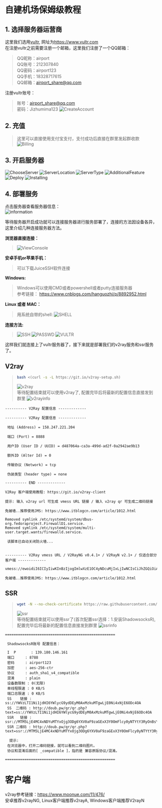 # 自建机场保姆级教程

## 1. 选择服务器运营商
这里我们选用[vultr](https://www.vultr.com "vultr"), 网址为<https://www.vultr.com><br>
在注册vultr之前需要注册一个邮箱，这里我们注册了一个QQ邮箱：
> QQ昵称：airport<br>
QQ账号：212307840<br>
QQ密码：airport123<br>
QQ手机：18328717615<br>
QQ邮箱：airport_share@qq.com<br>

注册vultr账号：
> 账号：airport_share@qq.com<br>
密码：Jizhumima123
![CreateAccount](./airport/create_account.png)

## 2. 充值
> 这里可以直接使用支付宝支付，支付成功后直接在群里发起群收款
![Billing](./airport/billing.png)


## 3. 开启服务器
![ChooseServer](./airport/server.png)
![ServerLocation](./airport/location.png)
![ServerType](./airport/type.png)
![AdditionalFeature](./airport/feature.png)
![Deploy](./airport/deploy.png)
![Installing](./airport/installing.png)

## 4. 部署服务
点击服务器查看服务器信息：<br>
![information](./airport/info.png)

等待服务器开启成功就可以连接服务器进行服务部署了，连接的方法因设备各异，这里介绍几种连接服务器方法。<br>

**浏览器直接连接：**
> ![ViewConsole](./airport/viewconsole.png)

**安卓手机or苹果手机：**
> 可以下载JuiceSSH软件连接

**Windows:**
> Windows可以使用CMD或者powershell或者putty连接服务器<br>
> 参考链接： <https://www.cnblogs.com/hanguozhi/p/8892952.html>

**Linux 或者 MAC：**
> 用系统自带的shell:
> ![SHELL](./airport/shell.png)

**连接方法:**
> ![SSH](./airport/ssh.png)
> ![PASSWD](./airport/passwd.png)
> ![VULTR](./airport/vultr.png)<br>

这样我们就连接上了vultr服务器了，接下来就是部署我们的v2ray服务和ssr服务了。

## V2ray
>```bash
>bash <(curl -s -L https://git.io/v2ray-setup.sh)
>```
> ![v2ray](./airport/v2ray.png)<br>
> 等待配置结束就可以使用v2ray了, 配置完毕后将最新的配置信息直接发到群里
> ![v2rayinfo](./airport/v2rayinfo.png)<br>
```
---------- V2Ray 配置信息 -------------

---------- V2Ray 配置信息 -------------

 地址 (Address) = 158.247.221.204

 端口 (Port) = 8888

 用户ID (User ID / UUID) = d487064a-ca3a-499d-ad2f-0a2942ae9b13

 额外ID (Alter Id) = 0

 传输协议 (Network) = tcp

 伪装类型 (header type) = none

---------- END -------------

V2Ray 客户端使用教程: https://git.io/v2ray-client

提示: 输入 v2ray url 可生成 vmess URL 链接 / 输入 v2ray qr 可生成二维码链接

免被墙..推荐使用JMS: https://www.itblogcn.com/article/1012.html

Removed symlink /etc/systemd/system/dbus-org.fedoraproject.FirewallD1.service.
Removed symlink /etc/systemd/system/multi-user.target.wants/firewalld.service.

 该脚本已自动关闭防火墙... 


---------- V2Ray vmess URL / V2RayNG v0.4.1+ / V2RayN v2.1+ / 仅适合部分客户端 -------------

vmess://ewoidiI6ICIyIiwKInBzIjogImlwXzE1OC4yNDcuMjIxLjIwNCIsCiJhZGQiOiAiMTU4LjI0Ny4yMjEuMjA0IiwKInBvcnQiOiAiODg4OCIsCiJpZCI6ICJkNDg3MDY0YS1jYTNhLTQ5OWQtYWQyZi0wYTI5NDJhZTliMTMiLAoiYWlkIjogIjAiLAoibmV0IjogInRjcCIsCiJ0eXBlIjogIm5vbmUiLAoiaG9zdCI6ICIiLAoicGF0aCI6ICIiLAoidGxzIjogIiIKfQo=

免被墙..推荐使用JMS: https://www.itblogcn.com/article/1012.html

```

## SSR
>```bash
>wget -N --no-check-certificate https://raw.githubusercontent.com/ToyoDAdoubi/doubi/master/ssr.sh && chmod +x ssr.sh && bash ssr.sh
>```
> ![ssr](./airport/ssr.png)<br>
> 等待配置结束就可以使用ssr了(首次配置ssr选择：1.安装ShadowsocksR), 配置完毕后将最新的配置信息直接发到群里
> ![ssrinfo](./airport/ssrinfo.png)<br>
```
===================================================

 ShadowsocksR账号 配置信息：

 I  P	    : 139.180.146.161
 端口	    : 8788
 密码	    : airport123
 加密	    : aes-256-ctr
 协议	    : auth_sha1_v4_compatible
 混淆	    : plain
 设备数限制 : 0(无限)
 单线程限速 : 0 KB/S
 端口总限速 : 0 KB/S
 SS    链接 : ss://YWVzLTI1Ni1jdHI6YWlycG9ydDEyM0AxMzkuMTgwLjE0Ni4xNjE6ODc4OA 
 SS  二维码 : http://doub.pw/qr/qr.php?text=ss://YWVzLTI1Ni1jdHI6YWlycG9ydDEyM0AxMzkuMTgwLjE0Ni4xNjE6ODc4OA
 SSR   链接 : ssr://MTM5LjE4MC4xNDYuMTYxOjg3ODg6YXV0aF9zaGExX3Y0OmFlcy0yNTYtY3RyOnBsYWluOllXbHljRzl5ZERFeU13 
 SSR 二维码 : http://doub.pw/qr/qr.php?text=ssr://MTM5LjE4MC4xNDYuMTYxOjg3ODg6YXV0aF9zaGExX3Y0OmFlcy0yNTYtY3RyOnBsYWluOllXbHljRzl5ZERFeU13 
 
  提示: 
 在浏览器中，打开二维码链接，就可以看到二维码图片。
 协议和混淆后面的[ _compatible ]，指的是 兼容原版协议/混淆。

===================================================
```

# 客户端
v2ray参考链接：<https://www.moonue.com/11/476/><br>
安卓推荐v2rayNG, Linux客户端推荐v2rayA, Windows客户端推荐V2rayN